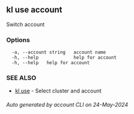 ## kl use account

Switch account



### Options

```
  -a, --account string   account name
  -h, --help             help for account
  -h, --help   help for account
```

### SEE ALSO

* [kl use](kl_use.md)  - Select cluster and account

###### Auto generated by account CLI on 24-May-2024
